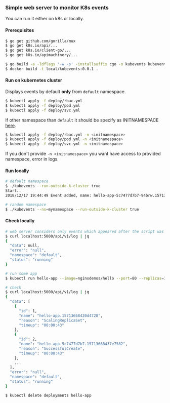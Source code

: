 
### Simple web server to monitor K8s events 

You can run it either on k8s or locally.

#### Prerequisites
```sh
$ go get github.com/gorilla/mux
$ go get k8s.io/api/...
$ go get k8s.io/client-go/...
$ go get k8s.io/apimachinery/...

$ go build -a -ldflags '-w -s' -installsuffix cgo -o kubevents kubevents.go
$ docker build -t local/kubevents:0.0.1 .
```

#### Run on kubernetes cluster
Displays events by default **only** from `default` namespace.  
```sh
$ kubectl apply -f deploy/rbac.yml
$ kubectl apply -f deploy/pod.yml
$ kubectl apply -f deploy/svc.yml
```
If other namespace than `default` it should be specify as INITNAMESPACE [here](./deploy/pod.yml). 
```sh
$ kubectl apply -f deploy/rbac.yml -n <initnamespace>
$ kubectl apply -f deploy/pod.yml -n <initnamespace>
$ kubectl apply -f deploy/svc.yml -n <initnamespace>
```
If you don't provide `-n <initnamespace>` you want have access to provided namespace, error in logs.  

#### Run locally
```sh
# default namespace
$ ./kubevents --run-outside-k-cluster true
Start..
2018/12/17 19:44:49 Event added, name: hello-app-5c7477d7b7-94brw.1571326091adb1c9, reason: Scheduled, timestamp: 2018-12-17 19:32:17 +0100 CET

# random namespace
$ ./kubevents --ns=mynamespace --run-outside-k-cluster true
```

#### Check locally
```sh
# web server considers only events which appeared after the script was run
$ curl localhost:5000/api/v1/log | jq
{
  "data": null,
  "error": "null",
  "namespace": "default",
  "status": "running"
}

# run some app
$ kubectl run hello-app --image=nginxdemos/hello --port=80 --replicas=1

# check
$ curl localhost:5000/api/v1/log | jq
{
  "data": [
    {
      "id": 1,
      "name": "hello-app.15713668420d4728",
      "reason": "ScalingReplicaSet",
      "timeup": "00:00:43"
    },
    {
      "id": 2,
      "name": "hello-app-5c7477d7b7.15713668437e7582",
      "reason": "SuccessfulCreate",
      "timeup": "00:00:43"
    },
    ...
  ],
  "error": "null",
  "namespace": "default",
  "status": "running"
}

$ kubectl delete deployments hello-app
```

